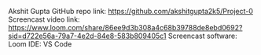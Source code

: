 Akshit Gupta 
GitHub repo link: https://github.com/akshitgupta2k5/Project-0
Screencast video link: https://www.loom.com/share/86ee9d3b308a4c68b39788de8ebd0692?sid=d722e56a-79a7-4e2d-84e8-583b809405c1
Screencast software: Loom
IDE: VS Code
